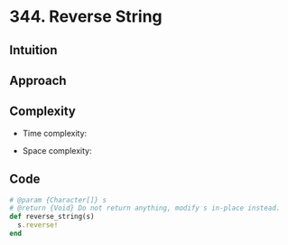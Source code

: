 # 344. Reverse String

## Intuition

## Approach
<!-- Describe your approach to solving the problem. -->

## Complexity

- Time complexity:
<!-- Add your time complexity here, e.g. $$O(n)$$ -->

- Space complexity:
<!-- Add your space complexity here, e.g. $$O(n)$$ -->

## Code

```ruby
# @param {Character[]} s
# @return {Void} Do not return anything, modify s in-place instead.
def reverse_string(s)
  s.reverse!
end
```
